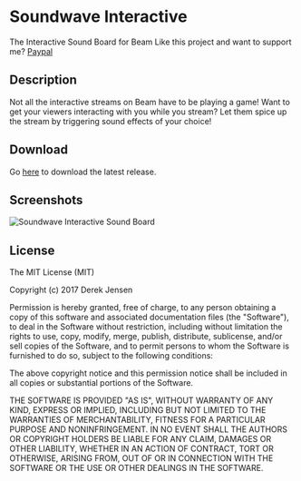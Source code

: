 # Soundwave Interactive
The Interactive Sound Board for Beam
Like this project and want to support me? [Paypal](https://www.paypal.me/deekyjay/20USD)

## Description
Not all the interactive streams on Beam have to be playing a game!
Want to get your viewers interacting with you while you stream?
Let them spice up the stream by triggering sound effects of your choice!

## Download
Go [here](https://github.com/DeekyJay/SoundwaveInteractive/releases) to download the latest release.

## Screenshots
![Soundwave Interactive Sound Board](http://i.imgur.com/BmuYbgF.png)

## License
The MIT License (MIT)

Copyright (c) 2017 Derek Jensen

Permission is hereby granted, free of charge, to any person obtaining a copy
of this software and associated documentation files (the "Software"), to deal
in the Software without restriction, including without limitation the rights
to use, copy, modify, merge, publish, distribute, sublicense, and/or sell
copies of the Software, and to permit persons to whom the Software is
furnished to do so, subject to the following conditions:

The above copyright notice and this permission notice shall be included in all
copies or substantial portions of the Software.

THE SOFTWARE IS PROVIDED "AS IS", WITHOUT WARRANTY OF ANY KIND, EXPRESS OR
IMPLIED, INCLUDING BUT NOT LIMITED TO THE WARRANTIES OF MERCHANTABILITY,
FITNESS FOR A PARTICULAR PURPOSE AND NONINFRINGEMENT. IN NO EVENT SHALL THE
AUTHORS OR COPYRIGHT HOLDERS BE LIABLE FOR ANY CLAIM, DAMAGES OR OTHER
LIABILITY, WHETHER IN AN ACTION OF CONTRACT, TORT OR OTHERWISE, ARISING FROM,
OUT OF OR IN CONNECTION WITH THE SOFTWARE OR THE USE OR OTHER DEALINGS IN THE
SOFTWARE.

